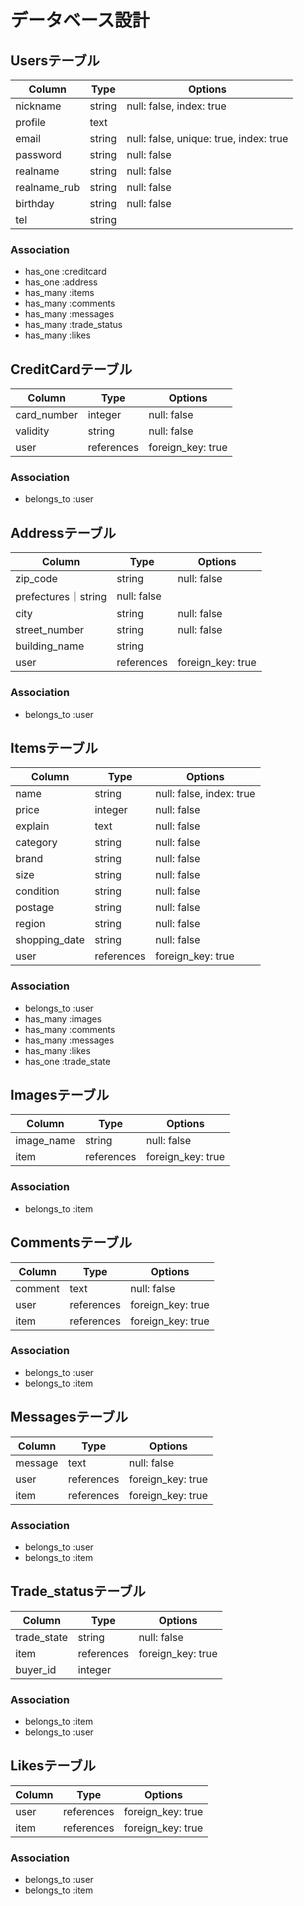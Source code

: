 # データベース設計

## Usersテーブル
|Column|Type|Options|
|------|----|-------|
|nickname|string|null: false, index: true|
|profile|text||
|email|string|null: false, unique: true, index: true|
|password|string|null: false|
|realname|string|null: false|
|realname_rub|string|null: false|
|birthday|string|null: false|
|tel|string||

### Association
- has_one  :creditcard
- has_one  :address
- has_many :items
- has_many :comments
- has_many :messages
- has_many :trade_status
- has_many :likes

## CreditCardテーブル
|Column|Type|Options|
|------|----|-------|
|card_number|integer|null: false|
|validity|string|null: false|
|user|references|foreign_key: true|

### Association
- belongs_to :user

## Addressテーブル
|Column|Type|Options|
|------|----|-------|
|zip_code|string|null: false|
|prefectures｜string|null: false|
|city|string|null: false|
|street_number|string|null: false|
|building_name|string||
|user|references|foreign_key: true|

### Association
- belongs_to :user

## Itemsテーブル
|Column|Type|Options|
|------|----|-------|
|name|string|null: false, index: true|
|price|integer|null: false|
|explain|text|null: false|
|category|string|null: false|
|brand|string|null: false|
|size|string|null: false|
|condition|string|null: false|
|postage|string|null: false|
|region|string|null: false|
|shopping_date|string|null: false|
|user|references|foreign_key: true|

### Association
- belongs_to :user
- has_many   :images
- has_many   :comments
- has_many   :messages
- has_many   :likes
- has_one    :trade_state

## Imagesテーブル
|Column|Type|Options|
|------|----|-------|
|image_name|string|null: false|
|item|references|foreign_key: true|

### Association
- belongs_to :item

## Commentsテーブル
|Column|Type|Options|
|------|----|-------|
|comment|text|null: false|
|user|references|foreign_key: true|
|item|references|foreign_key: true|

### Association
- belongs_to :user
- belongs_to :item

## Messagesテーブル
|Column|Type|Options|
|------|----|-------|
|message|text|null: false|
|user|references|foreign_key: true|
|item|references|foreign_key: true|

### Association
- belongs_to :user
- belongs_to :item

## Trade_statusテーブル
|Column|Type|Options|
|------|----|-------|
|trade_state|string|null: false|
|item|references|foreign_key: true|
|buyer_id|integer||

### Association
- belongs_to :item
- belongs_to :user

## Likesテーブル
|Column|Type|Options|
|------|----|-------|
|user|references|foreign_key: true|
|item|references|foreign_key: true|

### Association
- belongs_to :user
- belongs_to :item
